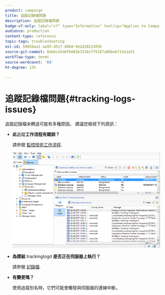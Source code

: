```yaml
---
product: campaign
title: 追蹤記錄檔問題
description: 追蹤記錄檔問題
badge-v7-only: label="v7" type="Informative" tooltip="Applies to Campaign Classic v7 only"
audience: production
content-type: reference
topic-tags: troubleshooting
exl-id: 58656aa1-aa95-451f-80b8-9e2d28223056
source-git-commit: 8debcd3d8fb883b3316cf75187a86bebf15a1d31
workflow-type: tm+mt
source-wordcount: '69'
ht-degree: 13%

---
```


# 追蹤記錄檔問題{#tracking-logs-issues}



追蹤記錄檔未轉送可能有多種原因。 建議您檢視下列資訊：

* **此**&#x200B;追蹤&#x200B;**工作流程有錯誤？**

   請參閱 [監控技術工作流程](../../workflow/using/monitoring-technical-workflows.md).

   ![](assets/tracking_scheduled_task.png)

* **為模組** trackinglogd **是否正在伺服器上執行？**

   請參閱 [記錄檔](../../production/using/log-files.md).

* **有變更嗎？**

   使用追蹤別名時，它們可能會觸發與伺服器的連線中斷。
